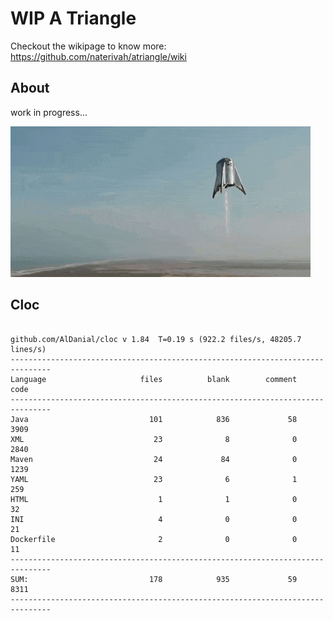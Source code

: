 # WIP A Triangle

  Checkout the wikipage to know more: https://github.com/naterivah/atriangle/wiki

  ## About
  work in progress...

  ![Screenshot](./docs/starhopper.gif?raw=true?style=center)

  ## Cloc 
 ``` 
 
github.com/AlDanial/cloc v 1.84  T=0.19 s (922.2 files/s, 48205.7 lines/s)
-------------------------------------------------------------------------------
Language                     files          blank        comment           code
-------------------------------------------------------------------------------
Java                           101            836             58           3909
XML                             23              8              0           2840
Maven                           24             84              0           1239
YAML                            23              6              1            259
HTML                             1              1              0             32
INI                              4              0              0             21
Dockerfile                       2              0              0             11
-------------------------------------------------------------------------------
SUM:                           178            935             59           8311
------------------------------------------------------------------------------- 
 ```
